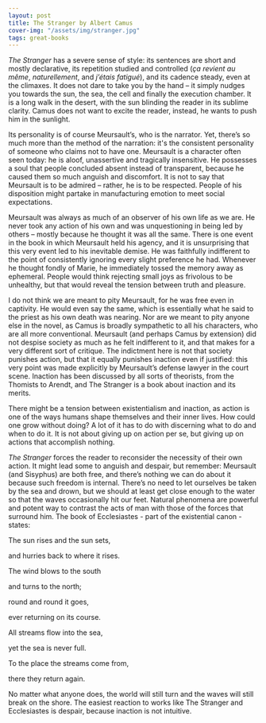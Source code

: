 ```yaml
---
layout: post
title: The Stranger by Albert Camus
cover-img: "/assets/img/stranger.jpg"
tags: great-books
---
```


*The Stranger* has a severe sense of style: its sentences are short and mostly declarative, its repetition studied and controlled (*ça revient au même*, *naturellement*, and *j’étais fatigué*), and its cadence steady, even at the climaxes. It does not dare to take you by the hand – it simply nudges you towards the sun, the sea, the cell and finally the execution chamber. It is a long walk in the desert, with the sun blinding the reader in its sublime clarity. Camus does not want to excite the reader, instead, he wants to push him in the sunlight. 

Its personality is of course Meursault’s, who is the narrator. Yet, there’s so much more than the method of the narration: it's the consistent personality of someone who claims not to have one. Meursault is a character often seen today: he is aloof, unassertive and tragically insensitive. He possesses a soul that people concluded absent instead of transparent, because he caused them so much anguish and discomfort. It is not to say that Meursault is to be admired – rather, he is to be respected. People of his disposition might partake in manufacturing emotion to meet social expectations. 

Meursault was always as much of an observer of his own life as we are. He never took any action of his own and was unquestioning in being led by others – mostly because he thought it was all the same. There is one event in the book in which Meursault held his agency, and it is unsurprising that this very event led to his inevitable demise. He was faithfully indifferent to the point of consistently ignoring every slight preference he had. Whenever he thought fondly of Marie, he immediately tossed the memory away as ephemeral. People would think rejecting small joys as frivolous to be unhealthy, but that would reveal the tension between truth and pleasure. 

I do not think we are meant to pity Meursault, for he was free even in captivity. He would even say the same, which is essentially what he said to the priest as his own death was nearing. Nor are we meant to pity anyone else in the novel, as Camus is broadly sympathetic to all his characters, who are all more conventional. Meursault (and perhaps Camus by extension) did not despise society as much as he felt indifferent to it, and that makes for a very different sort of critique. The indictment here is not that society punishes action, but that it equally punishes inaction even if justified: this very point was made explicitly by Meursault’s defense lawyer in the court scene. Inaction has been discussed by all sorts of theorists, from the Thomists to Arendt, and The Stranger is a book about inaction and its merits.  

There might be a tension between existentialism and inaction, as action is one of the ways humans shape themselves and their inner lives. How could one grow without doing? A lot of it has to do with discerning what to do and when to do it. It is not about giving up on action per se, but giving up on actions that accomplish nothing. 

*The Stranger* forces the reader to reconsider the necessity of their own action. It might lead some to anguish and despair, but remember: Meursault (and Sisyphus) are both free, and there’s nothing we can do about it because such freedom is internal. There’s no need to let ourselves be taken by the sea and drown, but we should at least get close enough to the water so that the waves occasionally hit our feet. Natural phenomena are powerful and potent way to contrast the acts of man with those of the forces that surround him. The book of Ecclesiastes - part of the existential canon - states: 

The sun rises and the sun sets,

<p> and hurries back to where it rises. </p>

The wind blows to the south

<p> and turns to the north; </p>

round and round it goes,

<p> ever returning on its course. </p>

All streams flow into the sea,

<p>yet the sea is never full. </p>

To the place the streams come from,

<p>there they return again. </p>

No matter what anyone does, the world will still turn and the waves will still break on the shore. The easiest reaction to works like The Stranger and Ecclesiastes is despair, because inaction is not intuitive.